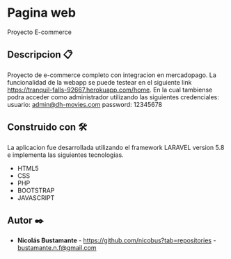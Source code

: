 # Pagina web

Proyecto E-commerce

## Descripcion 📋

Proyecto de e-commerce completo con integracion en mercadopago. La funcionalidad de la webapp se puede testear en el siguiente link https://tranquil-falls-92667.herokuapp.com/home.
En la cual tambiense podra acceder como administrador utilizando las siguientes credenciales:
usuario: admin@dh-movies.com
password: 12345678

## Construido con 🛠️
La aplicacion fue desarrollada utilizando el framework LARAVEL version 5.8 e implementa las siguientes tecnologias.

* HTML5
* CSS
* PHP
* BOOTSTRAP
* JAVASCRIPT

## Autor ✒️

* **Nicolás Bustamante** - https://github.com/nicobus?tab=repositories - bustamante.n.f@gmail.com
